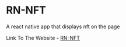# RN-NFT
A react native app that displays nft on the page

Link To The Website - [RN-NFT](https://rainingk.github.io/RN-NFT/)
